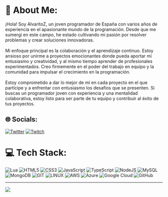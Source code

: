 # 💫 About Me:
¡Hola! Soy AlvaritoZ, un joven programador de España con varios años de experiencia en el apasionante mundo de la programación. Desde que me sumergí en este campo, he estado cultivando mi pasión por resolver problemas y crear soluciones innovadoras.<br><br>Mi enfoque principal es la colaboración y el aprendizaje continuo. Estoy ansioso por unirme a proyectos emocionantes donde pueda aportar mi entusiasmo y creatividad, y al mismo tiempo aprender de profesionales experimentados. Creo firmemente en el poder del trabajo en equipo y la comunidad para impulsar el crecimiento en la programación.<br><br>Estoy comprometido a dar lo mejor de mí en cada proyecto en el que participe y a enfrentar con entusiasmo los desafíos que se presenten. Si buscas un programador joven con experiencia y una mentalidad colaborativa, estoy listo para ser parte de tu equipo y contribuir al éxito de tus proyectos.


## 🌐 Socials:
[![Twitter](https://img.shields.io/badge/Twitter-%231DA1F2.svg?logo=Twitter&logoColor=white)](https://twitter.com/z_Alvarito_z) [![Twitch](https://img.shields.io/badge/Twitch-%239146FF.svg?logo=Twitch&logoColor=white)](https://twitch.tv/by_alvaritoz)

# 💻 Tech Stack:
![Lua](https://img.shields.io/badge/lua-%232C2D72.svg?style=for-the-badge&logo=lua&logoColor=white) ![HTML5](https://img.shields.io/badge/html5-%23E34F26.svg?style=for-the-badge&logo=html5&logoColor=white) ![CSS3](https://img.shields.io/badge/css3-%231572B6.svg?style=for-the-badge&logo=css3&logoColor=white) ![JavaScript](https://img.shields.io/badge/javascript-%23323330.svg?style=for-the-badge&logo=javascript&logoColor=%23F7DF1E) ![TypeScript](https://img.shields.io/badge/typescript-%23007ACC.svg?style=for-the-badge&logo=typescript&logoColor=white) ![NodeJS](https://img.shields.io/badge/node.js-6DA55F?style=for-the-badge&logo=node.js&logoColor=white) ![MySQL](https://img.shields.io/badge/mysql-%2300f.svg?style=for-the-badge&logo=mysql&logoColor=white) ![MongoDB](https://img.shields.io/badge/MongoDB-%234ea94b.svg?style=for-the-badge&logo=mongodb&logoColor=white) ![GIT](https://img.shields.io/badge/Git-fc6d26?style=for-the-badge&logo=git&logoColor=white) ![LINUX](https://img.shields.io/badge/Linux-FCC624?style=for-the-badge&logo=linux&logoColor=black) ![AWS](https://img.shields.io/badge/AWS-%23FF9900.svg?style=for-the-badge&logo=amazon-aws&logoColor=white) ![Azure](https://img.shields.io/badge/azure-%230072C6.svg?style=for-the-badge&logo=azure-devops&logoColor=white) ![Google Cloud](https://img.shields.io/badge/Google%20Cloud-%234285F4.svg?style=for-the-badge&logo=google-cloud&logoColor=white) ![GitHub](https://img.shields.io/badge/GitHub-%23121011.svg?style=for-the-badge&logo=github&logoColor=white)

---
[![](https://visitcount.itsvg.in/api?id=By-AlvaritoZ&icon=0&color=0)](https://visitcount.itsvg.in)

<!-- Proudly created with GPRM ( https://gprm.itsvg.in ) -->
